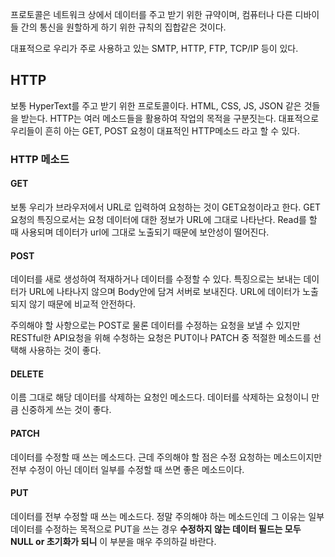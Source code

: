 프로토콜은 네트워크 상에서 데이터를 주고 받기 위한 규약이며, 컴퓨터나 다른 디바이들 간의 통신을 원할하게 하기 위한 규칙의 집합같은 것이다.

대표적으로 우리가 주로 사용하고 있는 SMTP, HTTP, FTP, TCP/IP 등이 있다.

## HTTP

보통 HyperText를 주고 받기 위한 프로토콜이다.
HTML, CSS, JS, JSON 같은 것들을 받는다.
HTTP는 여러 메소드들을 활용하여 작업의 목적을 구분짓는다.
대표적으로 우리들이 흔히 아는 GET, POST 요청이 대표적인 HTTP메소드 라고 할 수 있다.

### HTTP 메소드

#### GET

보통 우리가 브라우저에서 URL로 입력하여 요청하는 것이 GET요청이라고 한다.
GET요청의 특징으로서는 요청 데이터에 대한 정보가 URL에 그대로 나타난다.
Read를 할 때 사용되며 데이터가 url에 그대로 노출되기 때문에 보안성이 떨어진다.

#### POST

데이터를 새로 생성하여 적재하거나 데이터를 수정할 수 있다.
특징으로는 보내는 데이터가 URL에 나타나지 않으며 Body안에 담겨 서버로 보내진다.
URL에 데이터가 노출되지 않기 때문에 비교적 안전하다.

주의해야 할 사항으로는 POST로 물론 데이터를 수정하는 요청을 보낼 수 있지만 RESTful한 API요청을 위해 수청하는 요청은 PUT이나 PATCH 중 적절한 메소드를 선택해 사용하는 것이 좋다.

#### DELETE

이름 그대로 해당 데이터를 삭제하는 요청인 메소드다. 
데이터를 삭제하는 요청이니 만큼 신중하게 쓰는 것이 좋다.

#### PATCH

데이터를 수정할 때 쓰는 메소드다. 근데 주의해야 할 점은 수정 요청하는 메소드이지만 전부 수정이 아닌 데이터 일부를 수정할 때 쓰면 좋은 메소드이다.

#### PUT

데이터를 전부 수정할 때 쓰는 메소드다. 정말 주의해야 하는 메소드인데 그 이유는 일부 데이터를 수정하는 목적으로 PUT을 쓰는 경우 __수정하지 않는 데이터 필드는 모두 NULL or 초기화가 되니__ 이 부분을 매우 주의하길 바란다.
